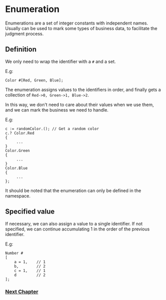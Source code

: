 # Enumeration
Enumerations are a set of integer constants with independent names. Usually can be used to mark some types of business data, to facilitate the judgment process.
## Definition
We only need to wrap the identifier with a `#` and a set.

E.g:
```
Color #[Red, Green, Blue];
```
The enumeration assigns values to the identifiers in order, and finally gets a collection of `Red->0, Green->1, Blue->2`.

In this way, we don't need to care about their values when we use them, and we can mark the business we need to handle.

E.g:
```
c := randomColor.(); // Get a random color
c.? Color.Red
{
     ...
}
Color.Green
{
     ...
}
Color.Blue
{
     ...
};
```

It should be noted that the enumeration can only be defined in the namespace.
## Specified value
If necessary, we can also assign a value to a single identifier. If not specified, we can continue accumulating 1 in the order of the previous identifier.

E.g:
```
Number #
[
    a = 1,    // 1
    b,        // 2
    c = 1,    // 1
    d         // 2
];
```

### [Next Chapter](check.md)